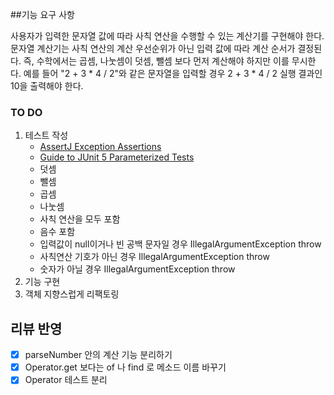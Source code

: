 ##기능 요구 사항

사용자가 입력한 문자열 값에 따라 사칙 연산을 수행할 수 있는 계산기를 구현해야 한다.
문자열 계산기는 사칙 연산의 계산 우선순위가 아닌 입력 값에 따라 계산 순서가 결정된다. 즉, 수학에서는 곱셈, 나눗셈이 덧셈, 뺄셈 보다 먼저 계산해야 하지만 이를 무시한다.
예를 들어 "2 + 3 * 4 / 2"와 같은 문자열을 입력할 경우 2 + 3 * 4 / 2 실행 결과인 10을 출력해야 한다.


### TO DO
1. 테스트 작성
   - [AssertJ Exception Assertions](https://www.baeldung.com/assertj-exception-assertion)
   - [Guide to JUnit 5 Parameterized Tests](https://www.baeldung.com/parameterized-tests-junit-5)
   - 덧셈
   - 뺄셈
   - 곱셈
   - 나눗셈
   - 사칙 연산을 모두 포함
   - 음수 포함
   - 입력값이 null이거나 빈 공백 문자일 경우 IllegalArgumentException throw
   - 사칙연산 기호가 아닌 경우 IllegalArgumentException throw
   - 숫자가 아닐 경우 IllegalArgumentException throw
2. 기능 구현
3. 객체 지향스럽게 리팩토링

## 리뷰 반영
- [x] parseNumber 안의 계산 기능 분리하기
- [x] Operator.get 보다는 of 나 find 로 메소드 이름 바꾸기
- [x] Operator 테스트 분리